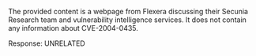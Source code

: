 The provided content is a webpage from Flexera discussing their Secunia Research team and vulnerability intelligence services. It does not contain any information about CVE-2004-0435.

Response: UNRELATED